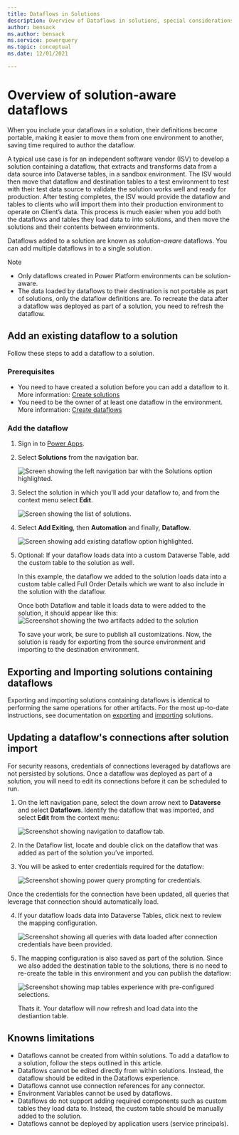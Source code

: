 ```yaml
---
title: Dataflows in Solutions
description: Overview of Dataflows in solutions, special considerations and limitation
author: bensack
ms.author: bensack
ms.service: powerquery 
ms.topic: conceptual 
ms.date: 12/01/2021 

---
```

# Overview of solution-aware dataflows

When you include your dataflows in a solution, their definitions become portable, making it easier to move them from one environment to another, saving time required to author the dataflow.

A typical use case is for an independent software vendor (ISV) to develop a solution containing a dataflow, that extracts and transforms data from a data source into Dataverse tables, in a sandbox environment. The ISV would then move that dataflow and destination tables to a test environment to test with their test data source to validate the solution works well and ready for production. After testing completes, the ISV would provide the dataflow and tables to clients who will import them into their production environment to operate on Client’s data. This process is much easier when you add both the dataflows and tables they load data to into solutions, and then move the solutions and their contents between environments.

Dataflows added to a solution are known as *solution-aware* dataflows. You can add multiple dataflows in to a single solution.

> [!NOTE]
>
> * Only dataflows created in Power Platform environments can be solution-aware.
> * The data loaded by dataflows to their destination is not portable as part of solutions, only the dataflow definitions are. To recreate the data after a dataflow was deployed as part of a solution, you need to refresh the dataflow.

## Add an existing dataflow to a solution

Follow these steps to add a dataflow to a solution.

### Prerequisites

* You need to have created a solution before you can add a dataflow to it. More information: [Create solutions](/powerapps/maker/data-platform/create-solution)
* You need to be the owner of at least one dataflow in the environment. More information: [Create dataflows](/data-integration/dataflows/dataflows-integration-overview)

### Add the dataflow

1. Sign in to [Power Apps](https://powerapps.microsoft.com).
2. Select **Solutions** from the navigation bar.

   ![Screen showing the left navigation bar with the Solutions option highlighted.](./media/dataflows-solution-awareness/select-solutions-from-left-nav.png)

3. Select the solution in which you'll add your dataflow to, and from the context menu select **Edit**.

   ![Screen showing the list of solutions.](./media/dataflows-solution-awareness/Solutions_02_EditSolution.png)

4. Select **Add Exiting**, then **Automation** and finally, **Dataflow**.

   ![Screen showing add existing dataflow option highlighted.](./media/dataflows-solution-awareness/Solutions_03_AddExistingDataflow.png)

5. Optional: If your dataflow loads data into a custom Dataverse Table, add the custom table to the solution as well.
   
   In this example, the dataflow we added to the solution loads data into a custom table called Full Order Details which we want to also include in the solution with the dataflow.

   Once both Dataflow and table it loads data to were added to the solution, it should appear like this:
    ![Screenshot showing the two artifacts added to the solution](./media/dataflows-solution-awareness/Solutions_06_ComponentsAdded.png)

   To save your work, be sure to publish all customizations. Now, the solution is ready for exporting from the source environment and importing to the destination environment.

## Exporting and Importing solutions containing dataflows

Exporting and importing solutions containing dataflows is identical to performing the same operations for other artifacts. For the most up-to-date instructions, see documentation on [exporting](/powerapps/maker/data-platform/export-solutions) and [importing](/powerapps/maker/data-platform/import-update-export-solutions) solutions.

## Updating a dataflow's connections after solution import

For security reasons, credentials of connections leveraged by dataflows are not persisted by solutions. Once a dataflow was deployed as part of a solution, you will need to edit its connections before it can be scheduled to run.

1. On the left navigation pane, select the down arrow next to **Dataverse** and select **Dataflows**. Identify the dataflow that was imported, and select **Edit** from the context menu:

   ![Screenshot showing navigation to dataflow tab.](./media/dataflows-solution-awareness/Solutions_dataflows_after_Import_02.png)

2. In the Dataflow list, locate and double click on the dataflow that was added as part of the solution you’ve imported.

3. You will be asked to enter credentials required for the dataflow:

   ![Screenshot showing power query prompting for credentials.](./media/dataflows-solution-awareness/Solutions_dataflows_after_Import_03.png)

Once the credentials for the connection have been updated, all queries that leverage that connection should automatically load. 

4. If your dataflow loads data into Dataverse Tables, click next to review the mapping configuration.

   ![Screenshot showing all queries with data loaded after connection credentials have been provided.](./media/dataflows-solution-awareness/Solutions_dataflows_after_Import_05.png)

5. The mapping configuration is also saved as part of the solution. Since we also added the destination table to the solutions, there is no need to re-create the table in this environment and you can publish the dataflow:

   ![Screenshot showing map tables experience with pre-configured selections.](./media/dataflows-solution-awareness/Solutions_dataflows_after_Import_06.png)
   
   Thats it. Your dataflow will now refresh and load data into the destiantion table.

## Knowns limitations

* Dataflows cannot be created from within solutions. To add a dataflow to a solution, follow the steps outlined in this article.
* Dataflows cannot be edited directly from within solutions. Instead, the dataflow should be edited in the Dataflows experience.
* Dataflows cannot use connection references for any connector.
* Environment Variables cannot be used by dataflows.
* Dataflows do not support adding required components such as custom tables they load data to. Instead, the custom table should be manually added to the solution.
* Dataflows cannot be deployed by application users (service principals).
